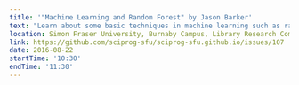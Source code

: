 ```yaml
---
title: '"Machine Learning and Random Forest" by Jason Barker'
text: "Learn about some basic techniques in machine learning such as random forest"
location: Simon Fraser University, Burnaby Campus, Library Research Commons
link: https://github.com/sciprog-sfu/sciprog-sfu.github.io/issues/107
date: 2016-08-22
startTime: '10:30'
endTime: '11:30'
---
```

